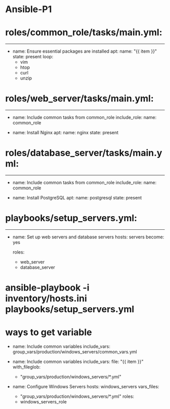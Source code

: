 # Ansible-P1

# roles/common_role/tasks/main.yml:

---
- name: Ensure essential packages are installed
  apt:
    name: "{{ item }}"
    state: present
  loop:
    - vim
    - htop
    - curl
    - unzip




# roles/web_server/tasks/main.yml:

---
- name: Include common tasks from common_role
  include_role:
    name: common_role

- name: Install Nginx
  apt:
    name: nginx
    state: present



# roles/database_server/tasks/main.yml:


---
- name: Include common tasks from common_role
  include_role:
    name: common_role

- name: Install PostgreSQL
  apt:
    name: postgresql
    state: present


# playbooks/setup_servers.yml:

---
- name: Set up web servers and database servers
  hosts: servers
  become: yes

  roles:
    - web_server
    - database_server


# ansible-playbook -i inventory/hosts.ini playbooks/setup_servers.yml

# ways to get variable
- name: Include common variables
  include_vars: group_vars/production/windows_servers/common_vars.yml


- name: Include common variables
  include_vars:
    file: "{{ item }}"
  with_fileglob:
    - "group_vars/production/windows_servers/*.yml"

- name: Configure Windows Servers
  hosts: windows_servers
  vars_files:
    - "group_vars/production/windows_servers/*.yml"
  roles:
    - windows_servers_role
